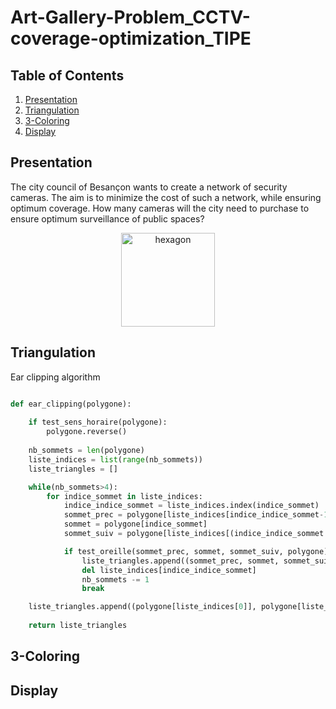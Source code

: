 # Art-Gallery-Problem_CCTV-coverage-optimization_TIPE

## Table of Contents
1. [Presentation](#presentation)
2. [Triangulation](#triangulation)
3. [3-Coloring](#3-coloring)
4. [Display](#display)

## Presentation
The city council of Besançon wants to create a network of security cameras. The aim is to minimize the cost of such a network, while ensuring optimum coverage. How many cameras will the city need to purchase to ensure optimum surveillance of public spaces?

<div style="text-align:center"><img src="https://github.com/clementaudic/Art-Gallery-Problem_CCTV-coverage-optimization_TIPE/blob/main/besancon.png" alt="hexagon" width="150"/></div>

## Triangulation

Ear clipping algorithm
```python

def ear_clipping(polygone):
    
    if test_sens_horaire(polygone):
        polygone.reverse()
    
    nb_sommets = len(polygone)
    liste_indices = list(range(nb_sommets))
    liste_triangles = []

    while(nb_sommets>4):
        for indice_sommet in liste_indices:
            indice_indice_sommet = liste_indices.index(indice_sommet)
            sommet_prec = polygone[liste_indices[indice_indice_sommet-1]]
            sommet = polygone[indice_sommet]
            sommet_suiv = polygone[liste_indices[(indice_indice_sommet + 1) % nb_sommets]]

            if test_oreille(sommet_prec, sommet, sommet_suiv, polygone):
                liste_triangles.append((sommet_prec, sommet, sommet_suiv))
                del liste_indices[indice_indice_sommet]
                nb_sommets -= 1
                break

    liste_triangles.append((polygone[liste_indices[0]], polygone[liste_indices[1]], polygone[liste_indices[2]])) 
    
    return liste_triangles
```
## 3-Coloring
## Display
    
